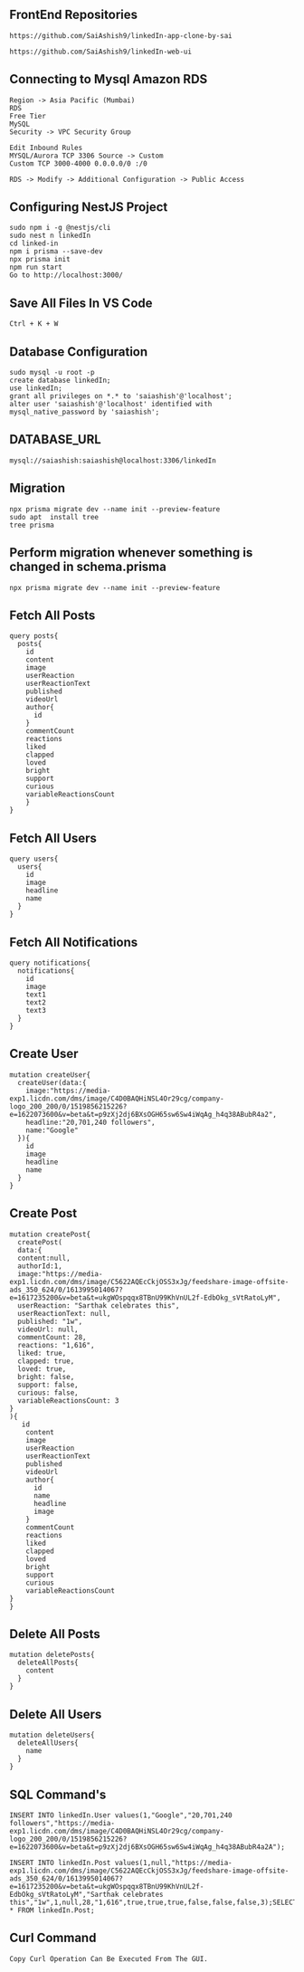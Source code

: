 ## FrontEnd Repositories

```
https://github.com/SaiAshish9/linkedIn-app-clone-by-sai

https://github.com/SaiAshish9/linkedIn-web-ui
```

## Connecting to Mysql Amazon RDS 

```
Region -> Asia Pacific (Mumbai)
RDS
Free Tier
MySQL 
Security -> VPC Security Group

Edit Inbound Rules
MYSQL/Aurora TCP 3306 Source -> Custom
Custom TCP 3000-4000 0.0.0.0/0 :/0 

RDS -> Modify -> Additional Configuration -> Public Access
```

## Configuring NestJS Project

```
sudo npm i -g @nestjs/cli
sudo nest n linkedIn
cd linked-in
npm i prisma --save-dev
npx prisma init 
npm run start
Go to http://localhost:3000/
```

## Save All Files In VS Code

```
Ctrl + K + W
```

## Database Configuration

```
sudo mysql -u root -p
create database linkedIn;
use linkedIn;
grant all privileges on *.* to 'saiashish'@'localhost';
alter user 'saiashish'@'localhost' identified with mysql_native_password by 'saiashish';
```

## DATABASE_URL

```
mysql://saiashish:saiashish@localhost:3306/linkedIn
```

## Migration

```
npx prisma migrate dev --name init --preview-feature
sudo apt  install tree
tree prisma
```

## Perform migration whenever something is changed in schema.prisma

```
npx prisma migrate dev --name init --preview-feature
```

## Fetch All Posts

```
query posts{
  posts{
    id
    content
    image
    userReaction
    userReactionText
    published
    videoUrl
    author{
      id
    }
    commentCount
    reactions
    liked
    clapped
    loved
    bright
    support
    curious
    variableReactionsCount
    }
}
```

## Fetch All Users

```
query users{
  users{
    id
    image
    headline
    name
  }
}
```

## Fetch All Notifications

```
query notifications{
  notifications{
    id
    image
    text1
    text2
    text3
  }
}
```

## Create User
```
mutation createUser{
  createUser(data:{
    image:"https://media-exp1.licdn.com/dms/image/C4D0BAQHiNSL4Or29cg/company-logo_200_200/0/1519856215226?e=1622073600&v=beta&t=p9zXj2dj6BXsOGH65sw6Sw4iWqAg_h4q38ABubR4a2",
    headline:"20,701,240 followers",
    name:"Google"
  }){
    id
    image
    headline
    name
  }
}
```

## Create Post
```
mutation createPost{
  createPost(
  data:{
  content:null,
  authorId:1,
  image:"https://media-exp1.licdn.com/dms/image/C5622AQEcCkjOSS3xJg/feedshare-image-offsite-ads_350_624/0/1613995014067?e=1617235200&v=beta&t=ukgWOspqqx8TBnU99KhVnUL2f-EdbOkg_sVtRatoLyM",
  userReaction: "Sarthak celebrates this",
  userReactionText: null,
  published: "1w",
  videoUrl: null,
  commentCount: 28,
  reactions: "1,616",
  liked: true,
  clapped: true,
  loved: true,
  bright: false,
  support: false,
  curious: false,
  variableReactionsCount: 3
}
){
   id
    content
    image
    userReaction
    userReactionText
    published
    videoUrl
    author{
      id
      name
      headline
      image
    }
    commentCount
    reactions
    liked
    clapped
    loved
    bright
    support
    curious
    variableReactionsCount
} 
}
```

## Delete All Posts

```
mutation deletePosts{
  deleteAllPosts{
    content
  }
}
```

## Delete All Users

```
mutation deleteUsers{
  deleteAllUsers{
    name
  }
}
```

## SQL Command's

```
INSERT INTO linkedIn.User values(1,"Google","20,701,240 followers","https://media-exp1.licdn.com/dms/image/C4D0BAQHiNSL4Or29cg/company-logo_200_200/0/1519856215226?e=1622073600&v=beta&t=p9zXj2dj6BXsOGH65sw6Sw4iWqAg_h4q38ABubR4a2A");

INSERT INTO linkedIn.Post values(1,null,"https://media-exp1.licdn.com/dms/image/C5622AQEcCkjOSS3xJg/feedshare-image-offsite-ads_350_624/0/1613995014067?e=1617235200&v=beta&t=ukgWOspqqx8TBnU99KhVnUL2f-EdbOkg_sVtRatoLyM","Sarthak celebrates this","1w",1,null,28,"1,616",true,true,true,false,false,false,3);SELECT * FROM linkedIn.Post;

```

## Curl Command

```
Copy Curl Operation Can Be Executed From The GUI.
```
